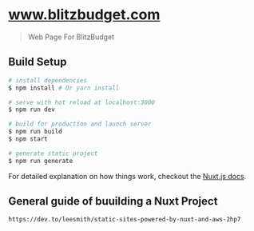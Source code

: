 # www.blitzbudget.com

> Web Page For BlitzBudget

## Build Setup

``` bash
# install dependencies
$ npm install # Or yarn install

# serve with hot reload at localhost:3000
$ npm run dev

# build for production and launch server
$ npm run build
$ npm start

# generate static project
$ npm run generate
```

For detailed explanation on how things work, checkout the [Nuxt.js docs](https://github.com/nuxt/nuxt.js).

## General guide of buuilding a Nuxt Project

`https://dev.to/leesmith/static-sites-powered-by-nuxt-and-aws-2hp7`

